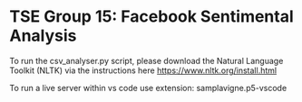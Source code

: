 # TSE Group 15: Facebook Sentimental Analysis

To run the csv_analyser.py script, please download the Natural Language Toolkit (NLTK) via the instructions here https://www.nltk.org/install.html

To run a live server within vs code use extension: samplavigne.p5-vscode
